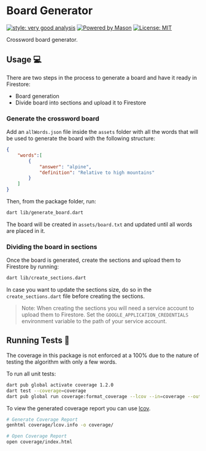 # Board Generator

[![style: very good analysis][very_good_analysis_badge]][very_good_analysis_link]
[![Powered by Mason](https://img.shields.io/endpoint?url=https%3A%2F%2Ftinyurl.com%2Fmason-badge)](https://github.com/felangel/mason)
[![License: MIT][license_badge]][license_link]

Crossword board generator.

## Usage 💻

There are two steps in the process to generate a board and have it ready in Firestore:

- Board generation
- Divide board into sections and upload it to Firestore

### Generate the crossword board

Add an `allWords.json` file inside the `assets` folder with all the words that will be used to generate the board with the following structure:

```json
{
    "words":[
        {
            "answer": "alpine",
            "definition": "Relative to high mountains"
        }
    ]
}
```

Then, from the package folder, run:

```sh
dart lib/generate_board.dart
```

The board will be created in `assets/board.txt` and updated until all words are placed in it.

### Dividing the board in sections

Once the board is generated, create the sections and upload them to Firestore by running:

```sh
dart lib/create_sections.dart
```

In case you want to update the sections size, do so in the `create_sections.dart` file before creating the sections.

>Note: When creating the sections you will need a service account to upload them to Firestore. Set the `GOOGLE_APPLICATION_CREDENTIALS` environment variable to the path of your service account.

## Running Tests 🧪

The coverage in this package is not enforced at a 100% due to the nature of testing the algorithm with only a few words.

To run all unit tests:

```sh
dart pub global activate coverage 1.2.0
dart test --coverage=coverage
dart pub global run coverage:format_coverage --lcov --in=coverage --out=coverage/lcov.info
```

To view the generated coverage report you can use [lcov](https://github.com/linux-test-project/lcov).

```sh
# Generate Coverage Report
genhtml coverage/lcov.info -o coverage/

# Open Coverage Report
open coverage/index.html
```

[license_badge]: https://img.shields.io/badge/license-MIT-blue.svg
[license_link]: https://opensource.org/licenses/MIT
[very_good_analysis_badge]: https://img.shields.io/badge/style-very_good_analysis-B22C89.svg
[very_good_analysis_link]: https://pub.dev/packages/very_good_analysis
